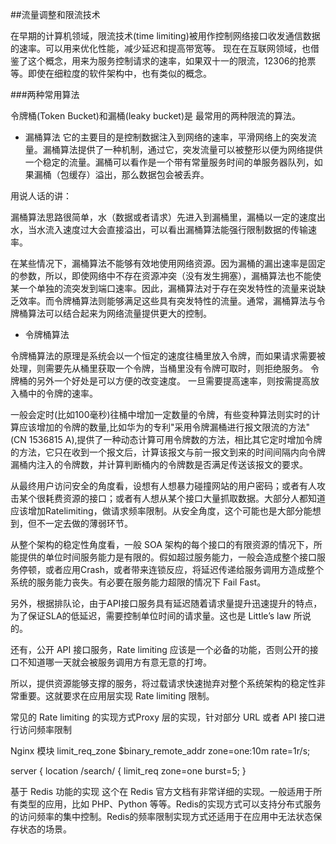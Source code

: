 ##流量调整和限流技术

在早期的计算机领域，限流技术(time limiting)被用作控制网络接口收发通信数据的速率。可以用来优化性能，减少延迟和提高带宽等。 现在在互联网领域，也借鉴了这个概念，用来为服务控制请求的速率，如果双十一的限流，12306的抢票等。即使在细粒度的软件架构中，也有类似的概念。

###两种常用算法

令牌桶(Token Bucket)和漏桶(leaky bucket)是 最常用的两种限流的算法。

- 漏桶算法
它的主要目的是控制数据注入到网络的速率，平滑网络上的突发流量。漏桶算法提供了一种机制，通过它，突发流量可以被整形以便为网络提供一个稳定的流量。漏桶可以看作是一个带有常量服务时间的单服务器队列，如果漏桶（包缓存）溢出，那么数据包会被丢弃。 

用说人话的讲：

漏桶算法思路很简单，水（数据或者请求）先进入到漏桶里，漏桶以一定的速度出水，当水流入速度过大会直接溢出，可以看出漏桶算法能强行限制数据的传输速率。

在某些情况下，漏桶算法不能够有效地使用网络资源。因为漏桶的漏出速率是固定的参数，所以，即使网络中不存在资源冲突（没有发生拥塞），漏桶算法也不能使某一个单独的流突发到端口速率。因此，漏桶算法对于存在突发特性的流量来说缺乏效率。而令牌桶算法则能够满足这些具有突发特性的流量。通常，漏桶算法与令牌桶算法可以结合起来为网络流量提供更大的控制。

- 令牌桶算法

令牌桶算法的原理是系统会以一个恒定的速度往桶里放入令牌，而如果请求需要被处理，则需要先从桶里获取一个令牌，当桶里没有令牌可取时，则拒绝服务。 令牌桶的另外一个好处是可以方便的改变速度。 一旦需要提高速率，则按需提高放入桶中的令牌的速率。 

一般会定时(比如100毫秒)往桶中增加一定数量的令牌，有些变种算法则实时的计算应该增加的令牌的数量,比如华为的专利"采用令牌漏桶进行报文限流的方法"(CN 1536815 A),提供了一种动态计算可用令牌数的方法，相比其它定时增加令牌的方法，它只在收到一个报文后，计算该报文与前一报文到来的时间间隔内向令牌漏桶内注入的令牌数，并计算判断桶内的令牌数是否满足传送该报文的要求。

从最终用户访问安全的角度看，设想有人想暴力碰撞网站的用户密码；或者有人攻击某个很耗费资源的接口；或者有人想从某个接口大量抓取数据。大部分人都知道应该增加Ratelimiting，做请求频率限制。从安全角度，这个可能也是大部分能想到，但不一定去做的薄弱环节。

从整个架构的稳定性角度看，一般 SOA 架构的每个接口的有限资源的情况下，所能提供的单位时间服务能力是有限的。假如超过服务能力，一般会造成整个接口服务停顿，或者应用Crash，或者带来连锁反应，将延迟传递给服务调用方造成整个系统的服务能力丧失。有必要在服务能力超限的情况下 Fail Fast。

另外，根据排队论，由于API接口服务具有延迟随着请求量提升迅速提升的特点，为了保证SLA的低延迟，需要控制单位时间的请求量。这也是 Little’s law 所说的。

  

还有，公开 API 接口服务，Rate limiting 应该是一个必备的功能，否则公开的接口不知道哪一天就会被服务调用方有意无意的打垮。

所以，提供资源能够支撑的服务，将过载请求快速抛弃对整个系统架构的稳定性非常重要。这就要求在应用层实现 Rate limiting 限制。

常见的 Rate limiting 的实现方式Proxy 层的实现，针对部分 URL 或者 API 接口进行访问频率限制

Nginx 模块
limit_req_zone $binary_remote_addr zone=one:10m rate=1r/s;

server {
    location /search/ {
        limit_req zone=one burst=5;
    }

基于 Redis 功能的实现
这个在 Redis 官方文档有非常详细的实现。一般适用于所有类型的应用，比如 PHP、Python 等等。Redis的实现方式可以支持分布式服务的访问频率的集中控制。Redis的频率限制实现方式还适用于在应用中无法状态保存状态的场景。